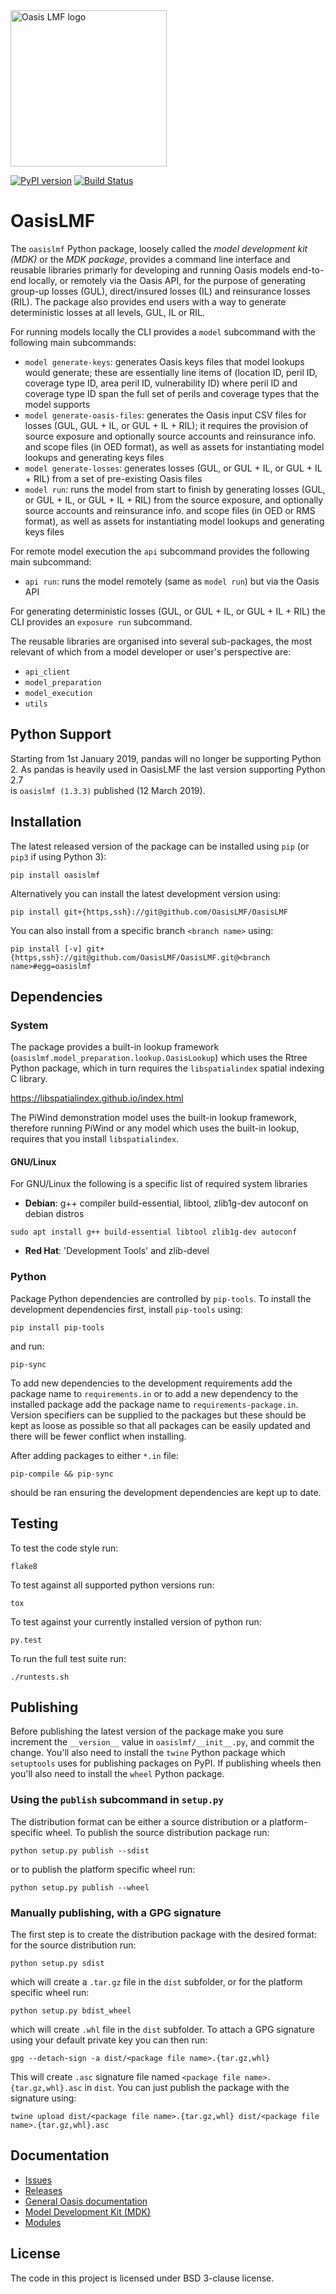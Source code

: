 <img src="https://oasislmf.org/packages/oasis_theme_package/themes/oasis_theme/assets/src/oasis-lmf-colour.png" alt="Oasis LMF logo" width="250"/>

[![PyPI version](https://badge.fury.io/py/oasislmf.svg)](https://badge.fury.io/py/oasislmf)  [![Build Status](https://ci.oasislmfdev.org/buildStatus/icon?job=oasis_oasislmf/master)](https://ci.oasislmfdev.org/job/oasis_oasislmf/job/master/)

# OasisLMF

The `oasislmf` Python package, loosely called the *model development kit (MDK)* or the *MDK package*, provides a command line interface and reusable libraries primarly for developing and running Oasis models end-to-end locally, or remotely via the Oasis API, for the purpose of generating group-up losses (GUL), direct/insured losses (IL) and reinsurance losses (RIL). The package also provides end users with a way to generate deterministic losses at all levels, GUL, IL or RIL.

For running models locally the CLI provides a `model` subcommand with the following main subcommands:

* `model generate-keys`: generates Oasis keys files that model lookups would generate; these are essentially line items of (location ID, peril ID, coverage type ID, area peril ID, vulnerability ID) where peril ID and coverage type ID span the full set of perils and coverage types that the model supports
* `model generate-oasis-files`: generates the Oasis input CSV files for losses (GUL, GUL + IL, or GUL + IL + RIL); it requires the provision of source exposure and optionally source accounts and reinsurance info. and scope files (in OED format), as well as assets for instantiating model lookups and generating keys files
* `model generate-losses`: generates losses (GUL, or GUL + IL, or GUL + IL + RIL) from a set of pre-existing Oasis files
* `model run`: runs the model from start to finish by generating losses (GUL, or GUL + IL, or GUL + IL + RIL) from the source exposure, and optionally source accounts and reinsurance info. and scope files (in OED or RMS format), as well as assets for instantiating model lookups and generating keys files

For remote model execution the `api` subcommand provides the following main subcommand:

* `api run`: runs the model remotely (same as `model run`) but via the Oasis API

For generating deterministic losses (GUL, or GUL + IL, or GUL + IL + RIL) the CLI provides an `exposure run` subcommand.

The reusable libraries are organised into several sub-packages, the most relevant of which from a model developer or user's perspective are:

* `api_client`
* `model_preparation`
* `model_execution`
* `utils`

## Python Support 

Starting from 1st January 2019, pandas will no longer be supporting Python 2. As pandas is heavily used in OasisLMF the last version supporting Python 2.7   
is `oasislmf (1.3.3)` published (12 March 2019).


## Installation

The latest released version of the package can be installed using `pip` (or `pip3` if using Python 3):

    pip install oasislmf

Alternatively you can install the latest development version using:

    pip install git+{https,ssh}://git@github.com/OasisLMF/OasisLMF

You can also install from a specific branch `<branch name>` using:

    pip install [-v] git+{https,ssh}://git@github.com/OasisLMF/OasisLMF.git@<branch name>#egg=oasislmf

## Dependencies

### System

The package provides a built-in lookup framework (`oasislmf.model_preparation.lookup.OasisLookup`) which uses the Rtree Python package, which in turn requires the `libspatialindex` spatial indexing C library.

https://libspatialindex.github.io/index.html

The PiWind demonstration model uses the built-in lookup framework, therefore running PiWind or any model which uses the built-in lookup, requires that you install `libspatialindex`.

#### GNU/Linux

For GNU/Linux the following is a specific list of required system libraries

 * **Debian**: g++ compiler build-essential, libtool, zlib1g-dev autoconf on debian distros
 ```
 sudo apt install g++ build-essential libtool zlib1g-dev autoconf
 ```

 * **Red Hat**: 'Development Tools' and zlib-devel

### Python

Package Python dependencies are controlled by `pip-tools`. To install the development dependencies first, install `pip-tools` using:

    pip install pip-tools

and run:

    pip-sync

To add new dependencies to the development requirements add the package name to `requirements.in` or
to add a new dependency to the installed package add the package name to `requirements-package.in`.
Version specifiers can be supplied to the packages but these should be kept as loose as possible so that
all packages can be easily updated and there will be fewer conflict when installing.

After adding packages to either `*.in` file:

    pip-compile && pip-sync

should be ran ensuring the development dependencies are kept up to date.

## Testing

To test the code style run:

    flake8

To test against all supported python versions run:

    tox

To test against your currently installed version of python run:

    py.test

To run the full test suite run:

    ./runtests.sh

## Publishing

Before publishing the latest version of the package make you sure increment the `__version__` value in `oasislmf/__init__.py`, and commit the change. You'll also need to install the `twine` Python package which `setuptools` uses for publishing packages on PyPI. If publishing wheels then you'll also need to install the `wheel` Python package.

### Using the `publish` subcommand in `setup.py`

The distribution format can be either a source distribution or a platform-specific wheel. To publish the source distribution package run:

    python setup.py publish --sdist

or to publish the platform specific wheel run:

    python setup.py publish --wheel

### Manually publishing, with a GPG signature

The first step is to create the distribution package with the desired format: for the source distribution run:

    python setup.py sdist

which will create a `.tar.gz` file in the `dist` subfolder, or for the platform specific wheel run:

    python setup.py bdist_wheel

which will create `.whl` file in the `dist` subfolder. To attach a GPG signature using your default private key you can then run:

    gpg --detach-sign -a dist/<package file name>.{tar.gz,whl}

This will create `.asc` signature file named `<package file name>.{tar.gz,whl}.asc` in `dist`. You can just publish the package with the signature using:

    twine upload dist/<package file name>.{tar.gz,whl} dist/<package file name>.{tar.gz,whl}.asc
    
## Documentation
* <a href="https://github.com/OasisLMF/OasisLMF/issues">Issues</a>
* <a href="https://github.com/OasisLMF/OasisLMF/releases">Releases</a>
* <a href="https://oasislmf.github.io">General Oasis documentation</a>
* <a href="https://oasislmf.github.io/docs/oasis_mdk.html">Model Development Kit (MDK)</a>
* <a href="https://oasislmf.github.io/OasisLmf/modules.html">Modules</a>

## License
The code in this project is licensed under BSD 3-clause license.
